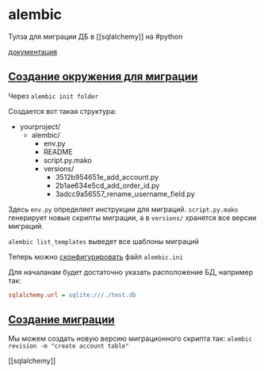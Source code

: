 # alembic

Тулза для миграции ДБ в [[sqlalchemy]] на #python

[документация](https://alembic.sqlalchemy.org/en/latest/)

## [Создание окружения для миграции](https://alembic.sqlalchemy.org/en/latest/tutorial.html#the-migration-environment)

Через `alembic init folder`

Создается вот такая структура:

- yourproject/
  - alembic/
    - env.py
    - README
    - script.py.mako
    - versions/
      - 3512b954651e_add_account.py
      - 2b1ae634e5cd_add_order_id.py
      - 3adcc9a56557_rename_username_field.py

Здесь `env.py` определяет инструкции для миграций. `script.py.mako` генерирует новые скрипты миграции, а в `versions/` хранятся все версии миграций.

`alembic list_templates` выведет все шаблоны миграций

Теперь можно [сконфигурировать](https://alembic.sqlalchemy.org/en/latest/tutorial.html#editing-the-ini-file) файл `alembic.ini`

Для началанам будет достаточно указать расположение БД, например так:

```ini
sqlalchemy.url = sqlite:///./test.db
```

## [Создание миграции](https://alembic.sqlalchemy.org/en/latest/tutorial.html#create-a-migration-script)

Мы можем создать новую версию миграционного скрипта так: `alembic revision -m "create account table"`

[[sqlalchemy]]
